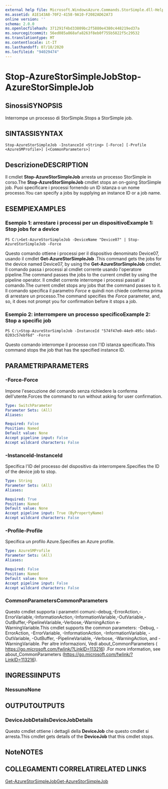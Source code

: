 ```yaml
---
external help file: Microsoft.WindowsAzure.Commands.StorSimple.dll-Help.xml
ms.assetid: A1E143A8-70F2-4158-9A10-F2082AD62A73
online version: ''
schema: 2.0.0
ms.openlocfilehash: 371291f4bd33809bc2f5880e4380c448219ed37a
ms.sourcegitcommit: 56ed085a868afa8263f8eb0f755b5822f5c29532
ms.translationtype: MT
ms.contentlocale: it-IT
ms.lasthandoff: 07/18/2020
ms.locfileid: "94029474"
---
```

# <span data-ttu-id="3d6f3-101">Stop-AzureStorSimpleJob</span><span class="sxs-lookup"><span data-stu-id="3d6f3-101">Stop-AzureStorSimpleJob</span></span>

## <span data-ttu-id="3d6f3-102">Sinossi</span><span class="sxs-lookup"><span data-stu-id="3d6f3-102">SYNOPSIS</span></span>
<span data-ttu-id="3d6f3-103">Interrompe un processo di StorSimple.</span><span class="sxs-lookup"><span data-stu-id="3d6f3-103">Stops a StorSimple job.</span></span>

## <span data-ttu-id="3d6f3-104">SINTASSI</span><span class="sxs-lookup"><span data-stu-id="3d6f3-104">SYNTAX</span></span>

```
Stop-AzureStorSimpleJob -InstanceId <String> [-Force] [-Profile <AzureSMProfile>] [<CommonParameters>]
```

## <span data-ttu-id="3d6f3-105">Descrizione</span><span class="sxs-lookup"><span data-stu-id="3d6f3-105">DESCRIPTION</span></span>
<span data-ttu-id="3d6f3-106">Il cmdlet **Stop-AzureStorSimpleJob** arresta un processo StorSimple in corso.</span><span class="sxs-lookup"><span data-stu-id="3d6f3-106">The **Stop-AzureStorSimpleJob** cmdlet stops an on-going StorSimple job.</span></span>
<span data-ttu-id="3d6f3-107">Puoi specificare i processi fornendo un ID istanza o un nome processo.</span><span class="sxs-lookup"><span data-stu-id="3d6f3-107">You can specify a jobs by supplying an instance ID or a job name.</span></span>

## <span data-ttu-id="3d6f3-108">ESEMPI</span><span class="sxs-lookup"><span data-stu-id="3d6f3-108">EXAMPLES</span></span>

### <span data-ttu-id="3d6f3-109">Esempio 1: arrestare i processi per un dispositivo</span><span class="sxs-lookup"><span data-stu-id="3d6f3-109">Example 1: Stop jobs for a device</span></span>
```
PS C:\>Get-AzureStorSimpleJob -DeviceName "Device07" | Stop-AzureStorSimpleJob -Force
```

<span data-ttu-id="3d6f3-110">Questo comando ottiene i processi per il dispositivo denominato Device07, usando il cmdlet **Get-AzureStorSimpleJob** .</span><span class="sxs-lookup"><span data-stu-id="3d6f3-110">This command gets the jobs for the device named Device07, by using the **Get-AzureStorSimpleJob** cmdlet.</span></span>
<span data-ttu-id="3d6f3-111">Il comando passa i processi al cmdlet corrente usando l'operatore pipeline.</span><span class="sxs-lookup"><span data-stu-id="3d6f3-111">The command passes the jobs to the current cmdlet by using the pipeline operator.</span></span>
<span data-ttu-id="3d6f3-112">Il cmdlet corrente interrompe i processi passati al comando.</span><span class="sxs-lookup"><span data-stu-id="3d6f3-112">The current cmdlet stops any jobs that the command passes to it.</span></span>
<span data-ttu-id="3d6f3-113">Il comando specifica il parametro *Force* e quindi non chiede conferma prima di arrestare un processo.</span><span class="sxs-lookup"><span data-stu-id="3d6f3-113">The command specifies the *Force* parameter, and, so, it does not prompt you for confirmation before it stops a job.</span></span>

### <span data-ttu-id="3d6f3-114">Esempio 2: interrompere un processo specifico</span><span class="sxs-lookup"><span data-stu-id="3d6f3-114">Example 2: Stop a specific job</span></span>
```
PS C:\>Stop-AzureStorSimpleJob -InstanceId "574f47e0-44e9-495c-b8a5-0203c57ebf6d" -Force
```

<span data-ttu-id="3d6f3-115">Questo comando interrompe il processo con l'ID istanza specificato.</span><span class="sxs-lookup"><span data-stu-id="3d6f3-115">This command stops the job that has the specified instance ID.</span></span>

## <span data-ttu-id="3d6f3-116">PARAMETRI</span><span class="sxs-lookup"><span data-stu-id="3d6f3-116">PARAMETERS</span></span>

### <span data-ttu-id="3d6f3-117">-Force</span><span class="sxs-lookup"><span data-stu-id="3d6f3-117">-Force</span></span>
<span data-ttu-id="3d6f3-118">Impone l'esecuzione del comando senza richiedere la conferma dell'utente.</span><span class="sxs-lookup"><span data-stu-id="3d6f3-118">Forces the command to run without asking for user confirmation.</span></span>

```yaml
Type: SwitchParameter
Parameter Sets: (All)
Aliases: 

Required: False
Position: Named
Default value: None
Accept pipeline input: False
Accept wildcard characters: False
```

### <span data-ttu-id="3d6f3-119">-InstanceId</span><span class="sxs-lookup"><span data-stu-id="3d6f3-119">-InstanceId</span></span>
<span data-ttu-id="3d6f3-120">Specifica l'ID del processo del dispositivo da interrompere.</span><span class="sxs-lookup"><span data-stu-id="3d6f3-120">Specifies the ID of the device job to stop.</span></span>

```yaml
Type: String
Parameter Sets: (All)
Aliases: 

Required: True
Position: Named
Default value: None
Accept pipeline input: True (ByPropertyName)
Accept wildcard characters: False
```

### <span data-ttu-id="3d6f3-121">-Profile</span><span class="sxs-lookup"><span data-stu-id="3d6f3-121">-Profile</span></span>
<span data-ttu-id="3d6f3-122">Specifica un profilo Azure.</span><span class="sxs-lookup"><span data-stu-id="3d6f3-122">Specifies an Azure profile.</span></span>

```yaml
Type: AzureSMProfile
Parameter Sets: (All)
Aliases: 

Required: False
Position: Named
Default value: None
Accept pipeline input: False
Accept wildcard characters: False
```

### <span data-ttu-id="3d6f3-123">CommonParameters</span><span class="sxs-lookup"><span data-stu-id="3d6f3-123">CommonParameters</span></span>
<span data-ttu-id="3d6f3-124">Questo cmdlet supporta i parametri comuni:-debug,-ErrorAction,-ErrorVariable,-InformationAction,-InformationVariable,-OutVariable,-OutBuffer,-PipelineVariable,-Verbose,-WarningAction e-WarningVariable.</span><span class="sxs-lookup"><span data-stu-id="3d6f3-124">This cmdlet supports the common parameters: -Debug, -ErrorAction, -ErrorVariable, -InformationAction, -InformationVariable, -OutVariable, -OutBuffer, -PipelineVariable, -Verbose, -WarningAction, and -WarningVariable.</span></span> <span data-ttu-id="3d6f3-125">Per altre informazioni, Vedi about_CommonParameters ( https://go.microsoft.com/fwlink/?LinkID=113216) .</span><span class="sxs-lookup"><span data-stu-id="3d6f3-125">For more information, see about_CommonParameters (https://go.microsoft.com/fwlink/?LinkID=113216).</span></span>

## <span data-ttu-id="3d6f3-126">INGRESSI</span><span class="sxs-lookup"><span data-stu-id="3d6f3-126">INPUTS</span></span>

### <span data-ttu-id="3d6f3-127">Nessuno</span><span class="sxs-lookup"><span data-stu-id="3d6f3-127">None</span></span>

## <span data-ttu-id="3d6f3-128">OUTPUT</span><span class="sxs-lookup"><span data-stu-id="3d6f3-128">OUTPUTS</span></span>

### <span data-ttu-id="3d6f3-129">DeviceJobDetails</span><span class="sxs-lookup"><span data-stu-id="3d6f3-129">DeviceJobDetails</span></span>
<span data-ttu-id="3d6f3-130">Questo cmdlet ottiene i dettagli della **DeviceJob** che questo cmdlet si arresta.</span><span class="sxs-lookup"><span data-stu-id="3d6f3-130">This cmdlet gets details of the **DeviceJob** that this cmdlet stops.</span></span>

## <span data-ttu-id="3d6f3-131">Note</span><span class="sxs-lookup"><span data-stu-id="3d6f3-131">NOTES</span></span>

## <span data-ttu-id="3d6f3-132">COLLEGAMENTI CORRELATI</span><span class="sxs-lookup"><span data-stu-id="3d6f3-132">RELATED LINKS</span></span>

[<span data-ttu-id="3d6f3-133">Get-AzureStorSimpleJob</span><span class="sxs-lookup"><span data-stu-id="3d6f3-133">Get-AzureStorSimpleJob</span></span>](./Get-AzureStorSimpleJob.md)


